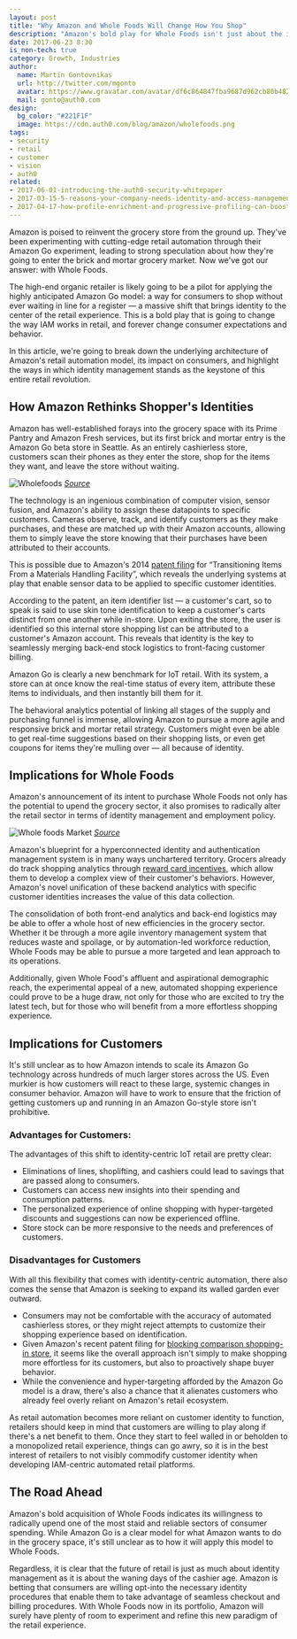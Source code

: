 ```yaml
---
layout: post
title: "Why Amazon and Whole Foods Will Change How You Shop"
description: "Amazon's bold play for Whole Foods isn't just about the impending automation of the retail sector, it's about the increasing importance of IAM in redefining consumer behavior."
date: 2017-06-23 8:30
is_non-tech: true
category: Growth, Industries
author:
  name: Martin Gontovnikas
  url: http://twitter.com/mgonto
  avatar: https://www.gravatar.com/avatar/df6c864847fba9687d962cb80b482764??s=60
  mail: gonto@auth0.com
design:
  bg_color: "#221F1F"
  image: https://cdn.auth0.com/blog/amazon/wholefoods.png
tags:
- security
- retail
- customer
- vision
- auth0
related:
- 2017-06-01-introducing-the-auth0-security-whitepaper
- 2017-03-15-5-reasons-your-company-needs-identity-and-access-management
- 2017-04-17-how-profile-enrichment-and-progressive-profiling-can-boost-your-marketing
---
```


Amazon is poised to reinvent the grocery store from the ground up. They've been experimenting with cutting-edge retail automation through their Amazon Go experiment, leading to strong speculation about how they're going to enter the brick and mortar grocery market. Now we've got our answer: with Whole Foods.

The high-end organic retailer is likely going to be a pilot for applying the highly anticipated Amazon Go model: a way for consumers to shop without ever waiting in line for a register — a massive shift that brings identity to the center of the retail experience. This is a bold play that is going to change the way IAM works in retail, and forever change consumer expectations and behavior.

In this article, we're going to break down the underlying architecture of Amazon's retail automation model, its impact on consumers, and highlight the ways in which identity management stands as the keystone of this entire retail revolution.

## How Amazon Rethinks Shopper's Identities

Amazon has well-established forays into the grocery space with its Prime Pantry and Amazon Fresh services, but its first brick and mortar entry is the Amazon Go beta store in Seattle. As an entirely cashierless store, customers scan their phones as they enter the store, shop for the items they want, and leave the store without waiting.

![Wholefoods](https://cdn.auth0.com/blog/wholefoods/new.png)
_[Source](https://www.engadget.com/2016/12/05/amazon-go-grocery-store/)_

The technology is an ingenious combination of computer vision, sensor fusion, and Amazon's ability to assign these datapoints to specific customers. Cameras observe, track, and identify customers as they make purchases, and these are matched up with their Amazon accounts, allowing them to simply leave the store knowing that their purchases have been attributed to their accounts.

This is possible due to Amazon's 2014 [patent filing](http://bit.ly/2tWF8gB) for “Transitioning Items From a Materials Handling Facility”, which reveals the underlying systems at play that enable sensor data to be applied to specific customer identities.

According to the patent, an item identifier list — a customer's cart, so to speak is said to use skin tone identification to keep a customer's carts distinct from one another while in-store. Upon exiting the store, the user is identified so this internal store shopping list can be attributed to a customer's Amazon account. This reveals that identity is the key to seamlessly merging back-end stock logistics to front-facing customer billing.

Amazon Go is clearly a new benchmark for IoT retail. With its system, a store can at once know the real-time status of every item, attribute these items to individuals, and then instantly bill them for it.

The behavioral analytics potential of linking all stages of the supply and purchasing funnel is immense, allowing Amazon to pursue a more agile and responsive brick and mortar retail strategy. Customers might even be able to get real-time suggestions based on their shopping lists, or even get coupons for items they're mulling over — all because of identity.

## Implications for Whole Foods

Amazon's announcement of its intent to purchase Whole Foods not only has the potential to upend the grocery sector, it also promises to radically alter the retail sector in terms of identity management and employment policy.

![Whole foods Market](https://cdn.auth0.com/blog/whole/foods.png)
_[Source](http://www.wholefoodsmarket.com/stores/southlakeunion)_

Amazon's blueprint for a hyperconnected identity and authentication management system is in many ways unchartered territory. Grocers already do track shopping analytics through [reward card incentives](https://www.theguardian.com/money/2013/jun/08/supermarkets-get-your-data), which allow them to develop a complex view of their customer's behaviors. However, Amazon's novel unification of these backend analytics with specific customer identities increases the value of this data collection.

The consolidation of both front-end analytics and back-end logistics may be able to offer a whole host of new efficiencies in the grocery sector. Whether it be through a more agile inventory management system that reduces waste and spoilage, or by automation-led workforce reduction, Whole Foods may be able to pursue a more targeted and lean approach to its operations.

Additionally, given Whole Food's affluent and aspirational demographic reach, the experimental appeal of a new, automated shopping experience could prove to be a huge draw, not only for those who are excited to try the latest tech, but for those who will benefit from a more effortless shopping experience.

## Implications for Customers

It's still unclear as to how Amazon intends to scale its Amazon Go technology across hundreds of much larger stores across the US. Even murkier is how customers will react to these large, systemic changes in consumer behavior. Amazon will have to work to ensure that the friction of getting customers up and running in an Amazon Go-style store isn't prohibitive.

### Advantages for Customers:

The advantages of this shift to identity-centric IoT retail are pretty clear:

* Eliminations of lines, shoplifting, and cashiers could lead to savings that are passed along to consumers.
* Customers can access new insights into their spending and consumption patterns.
* The personalized experience of online shopping with hyper-targeted discounts and suggestions can now be experienced offline.
* Store stock can be more responsive to the needs and preferences of customers.

### Disadvantages for Customers

With all this flexibility that comes with identity-centric automation, there also comes the sense that Amazon is seeking to expand its walled garden ever outward.

* Consumers may not be comfortable with the accuracy of automated cashierless stores, or they might reject attempts to customize their shopping experience based on identification.
* Given Amazon's recent patent filing for [blocking comparison shopping-in store](http://tu9srvbirvvtmtukd3d3lnbhddjwzgyub3jn.g00.pcmag.com/g00/2_d3d3LnBjbWFnLmNvbQ%3D%3D_/TU9SRVBIRVVTMTUkaHR0cHM6Ly93d3cucGF0MnBkZi5vcmcvcGF0ZW50cy9wYXQ5NjY1ODgxLnBkZg%3D%3D_$/$/$), it seems like the overall approach isn't simply to make shopping more effortless for its customers, but also to proactively shape buyer behavior.
* While the convenience and hyper-targeting afforded by the Amazon Go model is a draw, there's also a chance that it alienates customers who already feel overly reliant on Amazon's retail ecosystem.

As retail automation becomes more reliant on customer identity to function, retailers should keep in mind that customers are willing to play along if there's a net benefit to them. Once they start to feel walled in or beholden to a monopolized retail experience, things can go awry, so it is in the best interest of retailers to not visibly commodify customer identity when developing IAM-centric automated retail platforms.

## The Road Ahead

Amazon's bold acquisition of Whole Foods indicates its willingness to radically upend one of the most staid and reliable sectors of consumer spending. While Amazon Go is a clear model for what Amazon wants to do in the grocery space, it's still unclear as to how it will apply this model to Whole Foods.

Regardless, it is clear that the future of retail is just as much about identity management as it is about the waning days of the cashier age. Amazon is betting that consumers are willing opt-into the necessary identity procedures that enable them to take advantage of seamless checkout and billing procedures. With Whole Foods now in its portfolio, Amazon will surely have plenty of room to experiment and refine this new paradigm of the retail experience.